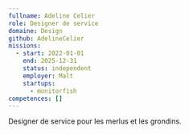 ```yaml
---
fullname: Adeline Celier
role: Designer de service
domaine: Design
github: AdelineCelier
missions:
  - start: 2022-01-01
    end: 2025-12-31
    status: independent
    employer: Malt
    startups:
      - monitorfish
competences: []
---
```

Designer de service pour les merlus et les grondins.